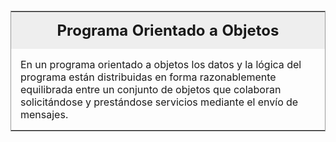 <table id="card">
    <tr>
        <td align="center">
            <h2>Programa Orientado a Objetos</h2>
        </td>
    </tr>
    <tr>
        <td>
            En un programa orientado a objetos los datos y la lógica del programa están distribuidas en forma razonablemente equilibrada entre un conjunto de objetos que colaboran solicitándose y prestándose servicios mediante el envío de mensajes.
        </td>
    </tr>
</table>

<style>
    #card {
        margin-top: 20px;
        border: 1px solid #999;
    }
    #card h2 {
        margin: 0;
    }
    #card tr:first-child {
        background: #eee;
    }
    #card td {
        padding: 15px;
    }
</style>